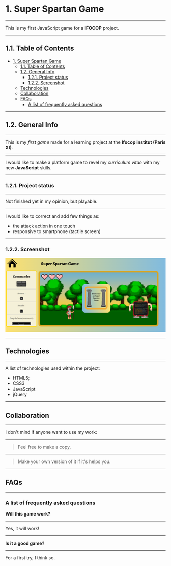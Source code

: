 # 1. Super Spartan Game
***
This is my first JavaScript game for a **IFOCOP** project.
***
## 1.1. Table of Contents
- [1. Super Spartan Game](#1-super-spartan-game)
  - [1.1. Table of Contents](#11-table-of-contents)
  - [1.2. General Info](#12-general-info)
    - [1.2.1. Project status](#121-project-status)
    - [1.2.2. Screenshot](#122-screenshot)
  - [Technologies](#technologies)
  - [Collaboration](#collaboration)
  - [FAQs](#faqs)
    - [A list of frequently asked questions](#a-list-of-frequently-asked-questions)
***
## 1.2. General Info
***
This is my *first game* made for a learning project at the **Ifocop institut (Paris XI)**.
***
I would like to make a platform game to revel my *curriculum vitae* with my new **JavaScript** skills.
***
### 1.2.1. Project status
***
Not finished yet in my opinion, but playable.
***
I would like to correct and add few things as:
  - the attack action in one touch
  - responsive to smartphone (tactile screen)
***
### 1.2.2. Screenshot
![Image text](assets/img/VisuWhireSuperSpratanGame/visu2.png)
***
## Technologies
***
A list of technologies used within the project:
* HTML5;
* CSS3
* JavaScript
* jQuery
***
## Collaboration
***
I don't mind if anyone want to use my work:
***
> Feel free to make a copy,
***
> Make your own version of it if it's helps you.
***
## FAQs
***
### A list of frequently asked questions
**Will this game work?**
***
Yes, it will work!
***
**Is it a good game?**
***
For a first try, I think so.